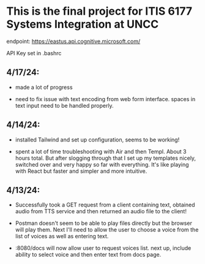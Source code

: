 # This is the final project for ITIS 6177 Systems Integration at UNCC

endpoint:
https://eastus.api.cognitive.microsoft.com/

API Key set in .bashrc
## 4/17/24:

- made a lot of progress

- need to fix issue with text encoding from web form interface. spaces in text input need to be handled properly.

## 4/14/24:

- installed Tailwind and set up configuration, seems to be working!

- spent a lot of time troubleshooting with Air and then Templ. About 3 hours total. But after slogging through that I set up my templates nicely, switched over and very happy so far with everything.  It's like playing with React but faster and simpler and more intuitive.

## 4/13/24:
- Successfully took a GET request from a client containing text, obtained audio from TTS service and then returned an audio file to the client!

- Postman doesn't seem to be able to play files directly but the browser will play them. Next I'll need to allow the user to choose a voice from the list of voices as well as entering text.

- :8080/docs will now allow user to request voices list. next up, include ability to select voice and then enter text from docs page. 

